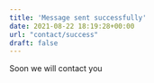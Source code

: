 ```yaml
---
title: 'Message sent successfully'
date: 2021-08-22 18:19:28+00:00
url: "contact/success"
draft: false
---
```


Soon we will contact you
